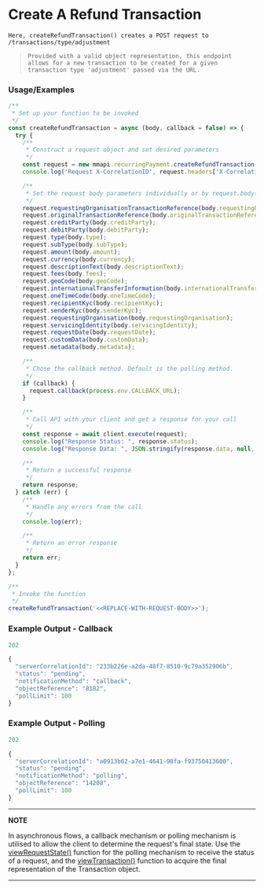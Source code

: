 

# Create A Refund Transaction

`Here, createRefundTransaction() creates a POST request to /transactions/type/adjustment`

> `Provided with a valid object representation, this endpoint allows for a new transaction to be created for a given transaction type 'adjustment' passed via the URL.`

### Usage/Examples

```javascript
/**
 * Set up your function to be invoked
 */
const createRefundTransaction = async (body, callback = false) => {
  try {
    /**
     * Construct a request object and set desired parameters
     */
    const request = new mmapi.recurringPayment.createRefundTransaction();
    console.log('Request X-CorrelationID', request.headers['X-CorrelationID']);

    /**
     * Set the request body parameters individually or by request.body(body);
     */
    request.requestingOrganisationTransactionReference(body.requestingOrganisationTransactionReference);
    request.originalTransactionReference(body.originalTransactionReference);
    request.creditParty(body.creditParty);
    request.debitParty(body.debitParty);
    request.type(body.type);
    request.subType(body.subType);
    request.amount(body.amount);
    request.currency(body.currency);
    request.descriptionText(body.descriptionText);
    request.fees(body.fees);
    request.geoCode(body.geoCode);
    request.internationalTransferInformation(body.internationalTransferInformation);
    request.oneTimeCode(body.oneTimeCode);
    request.recipientKyc(body.recipientKyc);
    request.senderKyc(body.senderKyc);
    request.requestingOrganisation(body.requestingOrganisation);
    request.servicingIdentity(body.servicingIdentity);
    request.requestDate(body.requestDate);
    request.customData(body.customData);
    request.metadata(body.metadata);

    /**
     * Chose the callback method. Default is the polling method.
     */
    if (callback) {
      request.callback(process.env.CALLBACK_URL);
    }

    /**
     * Call API with your client and get a response for your call
     */
    const response = await client.execute(request);
    console.log("Response Status: ", response.status);
    console.log("Response Data: ", JSON.stringify(response.data, null, 4));

    /**
     * Return a successful response
     */
    return response;
  } catch (err) {
    /**
     * Handle any errors from the call
     */
    console.log(err);

    /**
     * Return an error response
     */
    return err;
  }
};

/**
 * Invoke the function
 */
createRefundTransaction('<<REPLACE-WITH-REQUEST-BODY>>');
```

### Example Output - Callback

```javascript
202

{
  "serverCorrelationId": "233b226e-a2da-48f7-8510-9c79a352906b",
  "status": "pending",
  "notificationMethod": "callback",
  "objectReference": "8182",
  "pollLimit": 100
}
```

### Example Output - Polling

```javascript
202

{
  "serverCorrelationId": "a0913b62-a7e1-4641-98fa-f93750413600",
  "status": "pending",
  "notificationMethod": "polling",
  "objectReference": "14208",
  "pollLimit": 100
}
```

---

**NOTE**

In asynchronous flows, a callback mechanism or polling mechanism is utilised to allow the client to determine the request's final state. Use the [viewRequestState()](viewRequestState.Readme.md) function for the polling mechanism to receive the status of a request, and the [viewTransaction()](viewTransaction.Readme.md) function to acquire the final representation of the Transaction object.

---
